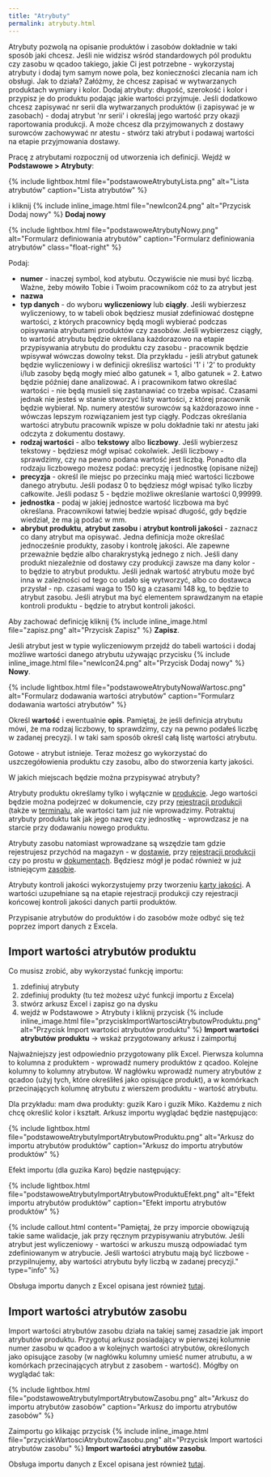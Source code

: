 ```yaml
---
title: "Atrybuty"
permalink: atrybuty.html 
---
```


Atrybuty pozwolą na opisanie produktów i zasobów dokładnie w taki sposób jaki chcesz. Jeśli nie widzisz wśród standardowych pól produktu czy zasobu w qcadoo takiego, jakie Ci jest potrzebne - wykorzystaj atrybuty i dodaj tym samym nowe pola, bez konieczności zlecania nam ich obsługi. Jak to działa? Załóżmy, że chcesz zapisać w wytwarzanych produktach wymiary i kolor. Dodaj atrybuty: długość, szerokość i kolor i przypisz je do produktu podając jakie wartości przyjmuje. Jeśli dodatkowo chcesz zapisywać nr serii dla wytwarzanych produktów (i zapisywać je w zasobach) - dodaj atrybut 'nr serii' i określaj jego wartość przy okazji raportowania produkcji. A może chcesz dla przyjmowanych z dostawy surowców zachowywać nr atestu - stwórz taki atrybut i podawaj wartości na etapie przyjmowania dostawy. 

Pracę z atrybutami rozpocznij od utworzenia ich definicji. Wejdź w **Podstawowe > Atrybuty**:

{% include lightbox.html file="podstawoweAtrybutyLista.png" alt="Lista atrybutów" caption="Lista atrybutów" %}

i kliknij {% include inline_image.html file="newIcon24.png" alt="Przycisk Dodaj nowy" %} **Dodaj nowy**

{% include lightbox.html file="podstawoweAtrybutyNowy.png" alt="Formularz definiowania atrybutów" caption="Formularz definiowania atrybutów" class="float-right" %}

Podaj:
- **numer** - inaczej symbol, kod atybutu. Oczywiście nie musi być liczbą. Ważne, żeby mówiło Tobie i Twoim pracownikom cóż to za atrybut jest
- **nazwa** 
- **typ danych** - do wyboru **wyliczeniowy** lub **ciągły**. Jeśli wybierzesz wyliczeniowy, to w tabeli obok będziesz musiał zdefiniować dostępne wartości, z których pracownicy będą mogli wybierać podczas opisywania atrybutami produktów czy zasobów. Jeśli wybierzesz ciągły, to wartość atrybutu będzie określana każdorazowo na etapie przypisywania atrybutu do produktu czy zasobu - pracownik będzie wpisywał wówczas dowolny tekst. Dla przykładu - jeśli atrybut gatunek będzie wyliczeniowy i w definicji określisz wartości '1' i '2' to produkty i/lub zasoby będą mogły mieć albo gatunek = 1, albo gatunek = 2. Łatwo będzie później dane analizować. A i pracownikom łatwo określać wartości - nie będą musieli się zastanawiać co trzeba wpisać. Czasami jednak nie jesteś w stanie stworzyć listy wartości, z której pracownik będzie wybierał. Np. numery atestów surowców są każdorazowo inne - wówczas lepszym rozwiązaniem jest typ ciągły. Podczas określania wartości atrybutu pracownik wpisze w polu dokładnie taki nr atestu jaki odczyta z dokumentu dostawy.
- **rodzaj wartości** - albo **tekstowy** albo **liczbowy**. Jeśli wybierzesz tekstowy - będziesz mógł wpisać cokolwiek. Jeśli liczbowy - sprawdzimy, czy na pewno podana wartość jest liczbą. Ponadto dla rodzaju liczbowego możesz podać: precyzję i jednostkę (opisane niżej)
- **precyzja** - określ ile miejsc po przecinku mają mieć wartości liczbowe danego atrybutu. Jeśli podasz 0 to będziesz mógł wpisać tylko liczby całkowite. Jeśli podasz 5 - będzie możliwe określanie wartości 0,99999.
- **jednostka** - podaj w jakiej jednostce wartość liczbowa ma być określana. Pracownikowi łatwiej bedzie wpisać długość, gdy będzie wiedział, że ma ją podać w mm.
- **abrybut produktu**, **atrybut zasobu** i **atrybut kontroli jakości** - zaznacz co dany atrybut ma opisywać. Jedna definicja może określać jednocześnie produkty, zasoby i kontrolę jakości. Ale zapewne przeważnie będzie albo charakrystyką jednego z nich. Jeśli dany produkt niezależnie od dostawy czy produkcji zawsze ma dany kolor - to będzie to atrybut produktu. Jeśli jednak wartość atrybutu może być inna w zależności od tego co udało się wytworzyć, albo co dostawca przysłał - np. czasami waga to 150 kg a czasami 148 kg, to będzie to atrybut zasobu. Jeśli atrybut ma być elementem sprawdzanym na etapie kontroli produktu - będzie to atrybut kontroli jakości.

Aby zachować definicję kliknij {% include inline_image.html file="zapisz.png" alt="Przycisk Zapisz" %} **Zapisz**.

Jeśli atrybut jest w typie wyliczeniowym przejdź do tabeli wartości i dodaj możliwe wartości danego atrybutu używając przycisku {% include inline_image.html file="newIcon24.png" alt="Przycisk Dodaj nowy" %} **Nowy**.

{% include lightbox.html file="podstawoweAtrybutyNowaWartosc.png" alt="Formularz dodawania wartości atrybutów" caption="Formularz dodawania wartości atrybutów" %}

Określ **wartość** i ewentualnie **opis**. Pamiętaj, że jeśli definicja atrybutu mówi, że ma rodzaj liczbowy, to sprawdzimy, czy na pewno podałeś liczbę w zadanej precyzji.
I w taki sam sposób określ całą listę wartości atrybutu.

Gotowe - atrybut istnieje. Teraz możesz go wykorzystać do uszczegółowienia produktu czy zasobu, albo do stworzenia karty jakości.

W jakich miejscach będzie można przypisywać atrybuty? 

Atrybuty produktu określamy tylko i wyłącznie w [produkcie](/produkty). Jego wartości będzie można podejrzeć w dokumencie, czy przy [rejestracji produkcji](/rejestracja-produkcji#atrybuty-produktu) (także w [terminalu](/terminal#atrybuty-produktu-wejściowego), ale wartości tam już nie wprowadzimy. Potraktuj atrybuty produktu tak jak jego nazwę czy jednostkę - wprowdzasz je na starcie przy dodawaniu nowego produktu.

Atrybuty zasobu natomiast wprowadzane są wszędzie tam gdzie rejestrujesz przychód na magazyn - w [dostawie](/dostawy), przy [rejestracji produkcji](/rejestracja-produkcji) czy po prostu w [dokumentach](/dokumenty). Będziesz mógł je podać również w już istniejącym [zasobie](/korekty).

Atrybuty kontroli jakości wykorzystujemy przy tworzeniu [karty jakości](/karty-jakosci). A wartości uzupełniane są na etapie rejestracji produkcji czy rejestracji końcowej kontroli jakości danych partii produktów.

Przypisanie atrybutów do produktów i do zasobów może odbyć się też poprzez import danych z Excela.

## Import wartości atrybutów produktu

Co musisz zrobić, aby wykorzystać funkcję importu:
1. zdefiniuj atrybuty
2. zdefiniuj produkty (tu też możesz użyć funkcji importu z Excela)
3. stwórz arkusz Excel i zapisz go na dysku
4. wejdź w Podstawowe > Atrybuty i kliknij przycisk {% include inline_image.html file="przyciskImportWartosciAtrybutowProduktu.png" alt="Przycisk Import wartości atrybutów produktu" %} **Import wartości atrybutów produktu** -> wskaż przygotowany arkusz i zaimportuj

Najważniejszy jest odpowiednio przygotowany plik Excel. Pierwsza kolumna to kolumna z produktem - wprowadź numery produktów z qcadoo. Kolejne kolumny to kolumny atrybutow. W nagłówku wprowadź numery atrybutów z qcadoo (użyj tych, które określiłeś jako opisujące produkt), a w komórkach przecinających kolumnę atrybutu z wierszem produktu - wartość atrybutu.

Dla przykładu:
mam dwa produkty: guzik Karo i guzik Miko. Każdemu z nich chcę określić kolor i kształt. Arkusz importu wyglądać będzie następująco:

{% include lightbox.html file="podstawoweAtrybutyImportAtrybutowProduktu.png" alt="Arkusz do importu atrybutów produktów" caption="Arkusz do importu atrybutów produktów" %}

Efekt importu (dla guzika Karo) będzie następujący:

{% include lightbox.html file="podstawoweAtrybutyImportAtrybutowProduktuEfekt.png" alt="Efekt importu atrybutów produktów" caption="Efekt importu atrybutów produktów" %}

{% include callout.html content="Pamiętaj, że przy imporcie obowiązują takie same walidacje, jak przy ręcznym przypisywaniu atrybutów. Jeśli atrybut jest wyliczeniowy - wartości w arkuszu muszą odpowiadać tym zdefiniowanym w atrybucie. Jeśli wartości atrybutu mają być liczbowe - przypilnujemy, aby wartości atrybutu były liczbą w zadanej precyzji." type="info" %}

Obsługa importu danych z Excel opisana jest również [tutaj](/import-z-excel).

## Import wartości atrybutów zasobu

Import wartości atrybutów zasobu działa na takiej samej zasadzie jak import atrybutów produktu. Przygotuj arkusz posiadający w pierwszej kolumnie numer zasobu w qcadoo a w kolejnych wartości atrybutów, określonych jako opisujące zasoby (w nagłówku kolumny umieść numer atrubutu, a w komórkach przecinających atrybut z zasobem - wartość). Mógłby on wyglądać tak:

{% include lightbox.html file="podstawoweAtrybutyImportAtrybutowZasobu.png" alt="Arkusz do importu atrybutów zasobów" caption="Arkusz do importu atrybutów zasobów" %}

Zaimportu go klikając przycisk {% include inline_image.html file="przyciskWartosciAtrybutowZasobu.png" alt="Przycisk Import wartości atrybutów zasobu" %} **Import wartości atrybutów zasobu**.

Obsługa importu danych z Excel opisana jest również [tutaj](/import-z-excel).
